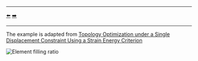 ***
[⬅️](../008/README.md "Previous example")
[➡️](../010/README.md "Next example")
***

The example is adapted from [Topology Optimization under a Single Displacement Constraint Using a Strain Energy Criterion](https://doi.org/10.3390/applmech4020031)

![Element filling ratio](lshape_efratio.gif)

